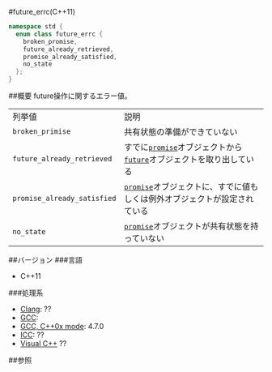 #future_errc(C++11)
```cpp
namespace std {
  enum class future_errc {
    broken_promise,
    future_already_retrieved,
    promise_already_satisfied,
    no_state
  };
}
```

##概要
future操作に関するエラー値。

| | |
|----------------------------------------|-------------------------------------------------------------------------------------------------------------------------------------------------------------------------------------------------------------------------------------------------------------------------------|
| 列挙値 | 説明 |
| `broken_primise` | 共有状態の準備ができていない |
| `future_already_retrieved` | すでに[`promise`](./promise.md)オブジェクトから[`future`](./future.md)オブジェクトを取り出している |
| `promise_already_satisfied` | [`promise`](./promise.md)オブジェクトに、すでに値もしくは例外オブジェクトが設定されている |
| `no_state` | [`promise`](./promise.md)オブジェクトが共有状態を持っていない |


##バージョン
###言語
- C++11

###処理系
- [Clang](/implementation#clang.md): ??
- [GCC](/implementation#gcc.md): 
- [GCC, C++0x mode](/implementation#gcc.md): 4.7.0
- [ICC](/implementation#icc.md): ??
- [Visual C++](/implementation#visual_cpp.md) ??


##参照



